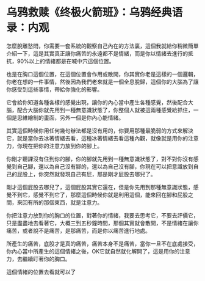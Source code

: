 # 乌鸦救赎《终极火箭班》：乌鸦经典语录：内观

怎麼脫離愁悶，你需要一套系統的觀察自己內在的方法裏，這個我就給你稍微簡單介紹一下，這是其實真正讓你痛苦的永遠都不是情緒，而是你以情緒去進行的抵抗，90%以上的情緒都是在喊中穴這個位置。

也是在胸口這個位置，在這個位置會作用或散開，你其實你老是這樣的一個邏輯，你老在想的一件事情，然後因為我們老來就是一個全息脫歸，這個你的大腦為了讓你感受到這些事情，帶給你強化的影響。

它會給你知道各種各樣的感覺出現，讓你的內心當中產生各種感覺，然後配合大腦，配合大腦你就先用到一種無意識狀態了，你整個人就被這兩種感覺給抓住，一個是思維繪制的畫面，另外一個是你內心能情緒。

其實這個時候你用任何幾句辦法都是沒有用的，你要用那種最脆弱的方式來解決它，就是當你去冰著情緒去看，這種冰著情緒去看這種內觀，就像就是用你的注意力，你現在把你的注意力放到你的腳上。

你剛才聽課沒有住到你的腳，你的腳就先用到一種無意識狀態了，對不對你沒有感覺到自己腳，還以為自己沒有腳的，還以為自己沒有腳，你現在可以把意識放到自己的屁股上，你突然就發現自己有屁，那是剛才屁股去哪兒了。

剛才這個屁股去哪兒了，這個屁股其實它還在，但是你先用到那種無意識狀態，感覺不到它，感覺不到它了，那麼這個時候你就是利用這個，能來回在腳和屁股之間，來回有所的那個東西，就是注意力。

你把注意力放到你的胸口的位置，對著你的情緒，我要去思考它，不要去評價它，只是盡盡地去看著它，大概三到五秒鐘時間，那個其實就會散開，不是情緒在讓你痛苦，或者說不是痛苦，是那痛苦，而是你以痛苦進行地處。

所產生的痛苦，底股才是真的痛苦，痛苦本身不是痛苦，當你一旦不在底處接受，你內心當中所產生的這個情緒之後，OK它就自然就化解開了，這是用你的注意力，去繼續盯著你的胸口。

這個情緒的位置去看就可以了